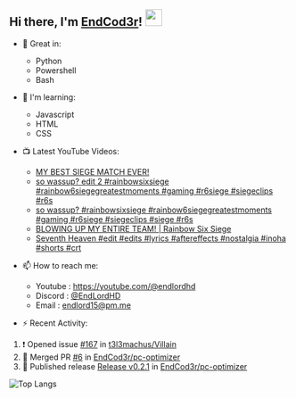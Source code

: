 ## Hi there, I'm [EndCod3r](https://youtube.com/@endlordhd)! <img src='https://github.com/EndCod3r/endlord15/blob/main/wave.gif?raw=true](https://github.com/Endlord15/endlord15/blob/38bca1b569f19b03a6cf246c35db5f7e2f331cc5/wave.gif' width=30>

- 🦾 Great in:
  - Python
  - Powershell
  - Bash

- 🌱 I'm learning:
  - Javascript
  - HTML
  - CSS

- 📺 Latest YouTube Videos:<!-- YOUTUBE:START -->
  - [MY BEST SIEGE MATCH EVER!](https://www.youtube.com/watch?v=q-9p177uxPs)
  - [so wassup? edit 2  #rainbowsixsiege #rainbow6siegegreatestmoments #gaming #r6siege #siegeclips #r6s](https://www.youtube.com/watch?v=tuT1y7ROhFw)
  - [so wassup? #rainbowsixsiege #rainbow6siegegreatestmoments  #gaming #r6siege #siegeclips #siege #r6s](https://www.youtube.com/watch?v=ljdwLF4WYYg)
  - [BLOWING UP MY ENTIRE TEAM! | Rainbow Six Siege](https://www.youtube.com/watch?v=vXgOduieWIk)
  - [Seventh Heaven #edit #edits #lyrics #aftereffects #nostalgia #inoha #shorts #crt](https://www.youtube.com/watch?v=y3Fcg-5ol64)<!-- YOUTUBE:END -->


- 📫 How to reach me:
  - Youtube : <https://youtube.com/@endlordhd>
  - Discord : [@EndLordHD](https://discord.com/users/725204289022066688)
  - Email : endlord15@pm.me

 - ⚡️ Recent Activity:
<!--START_SECTION:activity-->
1. ❗ Opened issue [#167](https://github.com/t3l3machus/Villain/issues/167) in [t3l3machus/Villain](https://github.com/t3l3machus/Villain)
2. 🎉 Merged PR [#6](https://github.com/EndCod3r/pc-optimizer/pull/6) in [EndCod3r/pc-optimizer](https://github.com/EndCod3r/pc-optimizer)
3. 🚀 Published release [Release v0.2.1](https://github.com/EndCod3r/pc-optimizer/releases/tag/v0.2.1) in [EndCod3r/pc-optimizer](https://github.com/EndCod3r/pc-optimizer)
<!--END_SECTION:activity-->

  ![Top Langs](https://github-readme-stats-endlord15.vercel.app/api/top-langs/?username=endcod3r&layout=compact&theme=transparent)
